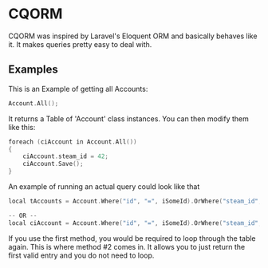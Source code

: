 # CQORM
CQORM was inspired by Laravel's Eloquent ORM and basically behaves like it.
It makes queries pretty easy to deal with. 

## Examples
This is an Example of getting all Accounts:
```C
Account.All();
```

It returns a Table of 'Account' class instances. You can then modify them like this:
```C
foreach (ciAccount in Account.All())
{
	ciAccount.steam_id = 42;
	ciAccount.Save();
}
```

An example of running an actual query could look like that
```C
local tAccounts = Account.Where("id", "=", iSomeId).OrWhere("steam_id", "=", iSomeSteamId).Get();

-- OR --
local ciAccount = Account.Where("id", "=", iSomeId).OrWhere("steam_id", "=", iSomeSteamId).First();
```
If you use the first method, you would be required to loop through the table again. This is where method #2 comes in.
It allows you to just return the first valid entry and you do not need to loop.